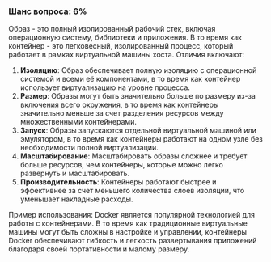 ### Шанс вопроса: 6%

Образ - это полный изолированный рабочий стек, включая операционную систему, библиотеки и приложения. В то время как контейнер - это легковесный, изолированный процесс, который работает в рамках виртуальной машины хоста. Отличия включают:

1. **Изоляцию**: Образ обеспечивает полную изоляцию с операционной системой и всеми её компонентами, в то время как контейнер использует виртуализацию на уровне процесса.
2. **Размер**: Образы могут быть значительно больше по размеру из-за включения всего окружения, в то время как контейнеры значительно меньше за счет разделения ресурсов между множественными контейнерами.
3. **Запуск**: Образы запускаются отдельной виртуальной машиной или эмулятором, в то время как контейнеры работают на одном узле без необходимости полной виртуализации.
4. **Масштабирование**: Масштабировать образы сложнее и требует больше ресурсов, чем контейнеры, которые можно легко развернуть и масштабировать.
5. **Производительность**: Контейнеры работают быстрее и эффективнее за счет меньшего количества слоев изоляции, что уменьшает накладные расходы.

Пример использования: Docker является популярной технологией для работы с контейнерами. В то время как традиционные виртуальные машины могут быть сложны в настройке и управлении, контейнеры Docker обеспечивают гибкость и легкость развертывания приложений благодаря своей портативности и малому размеру.